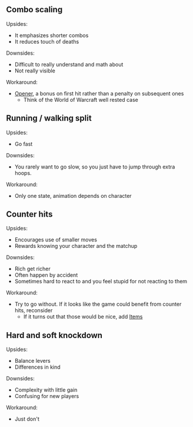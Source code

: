 ## Combo scaling
Upsides:
- It emphasizes shorter combos
- It reduces touch of deaths

Downsides:
- Difficult to really understand and math about
- Not really visible

Workaround:
- [Opener](/docs/gameplay_spec/unique_mechanics/opener.md), a bonus on first hit rather than a penalty on subsequent ones
	- Think of the World of Warcraft well rested case

## Running / walking split
Upsides:
- Go fast

Downsides:
- You rarely want to go slow, so you just have to jump through extra hoops.

Workaround:
- Only one state, animation depends on character

## Counter hits
Upsides:
- Encourages use of smaller moves
- Rewards knowing your character and the matchup

Downsides:
- Rich get richer
- Often happen by accident
- Sometimes hard to react to and you feel stupid for not reacting to them

Workaround:
- Try to go without. If it looks like the game could benefit from counter hits, reconsider
	- If it turns out that those would be nice, add [Items](/docs/gameplay_spec/unique_mechanics/items.md)

## Hard and soft knockdown
Upsides:
- Balance levers
- Differences in kind

Downsides:
- Complexity with little gain
- Confusing for new players

Workaround:
- Just don't
